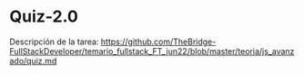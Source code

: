 # Quiz-2.0
Descripción de la tarea:
https://github.com/TheBridge-FullStackDeveloper/temario_fullstack_FT_jun22/blob/master/teoria/js_avanzado/quiz.md
